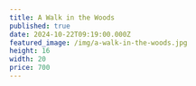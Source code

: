 ```yaml
---
title: A Walk in the Woods
published: true
date: 2024-10-22T09:19:00.000Z
featured_image: /img/a-walk-in-the-woods.jpg
height: 16
width: 20
price: 700
---
```

